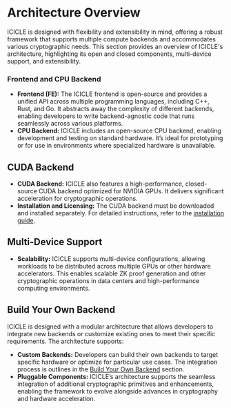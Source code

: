 # Architecture Overview


ICICLE is designed with flexibility and extensibility in mind, offering a robust framework that supports multiple compute backends and accommodates various cryptographic needs. This section provides an overview of ICICLE's architecture, highlighting its open and closed components, multi-device support, and extensibility.

### Frontend and CPU Backend

- **Frontend (FE):** The ICICLE frontend is open-source and provides a unified API across multiple programming languages, including C++, Rust, and Go. It abstracts away the complexity of different backends, enabling developers to write backend-agnostic code that runs seamlessly across various platforms.
- **CPU Backend:** ICICLE includes an open-source CPU backend, enabling development and testing on standard hardware. It’s ideal for prototyping or for use in environments where specialized hardware is unavailable.

## CUDA Backend

- **CUDA Backend:** ICICLE also features a high-performance, closed-source CUDA backend optimized for NVIDIA GPUs. It delivers significant acceleration for cryptographic operations.
- **Installation and Licensing:** The CUDA backend must be downloaded and installed separately. For detailed instructions, refer to the [installation guide](./install_gpu_backend).

## Multi-Device Support

- **Scalability:** ICICLE supports multi-device configurations, allowing workloads to be distributed across multiple GPUs or other hardware accelerators. This enables scalable ZK proof generation and other cryptographic operations in data centers and high-performance computing environments.


## Build Your Own Backend

ICICLE is designed with a modular architecture that allows developers to integrate new backends or customize existing ones to meet their specific requirements. The architecture supports:

- **Custom Backends:** Developers can build their own backends to target specific hardware or optimize for particular use cases. The integration process is outlines in the [Build Your Own Backend](./build_your_own_backend.md) section.
- **Pluggable Components:** ICICLE’s architecture supports the seamless integration of additional cryptographic primitives and enhancements, enabling the framework to evolve alongside advances in cryptography and hardware acceleration.

